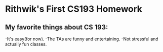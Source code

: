 # Rithwik's First CS193 Homework
## My favorite things about CS 193:
-It's easy(for now).
-The TAs are funny and entertaining.
-Not stressful and actually fun classes.
